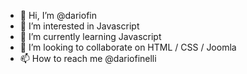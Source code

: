 - 👋 Hi, I’m @dariofin
- 👀 I’m interested in Javascript
- 🌱 I’m currently learning Javascript
- 💞️ I’m looking to collaborate on HTML / CSS / Joomla
- 📫 How to reach me @dariofinelli 

<!---
dariofin/dariofin is a ✨ special ✨ repository because its `README.md` (this file) appears on your GitHub profile.
You can click the Preview link to take a look at your changes.
--->
